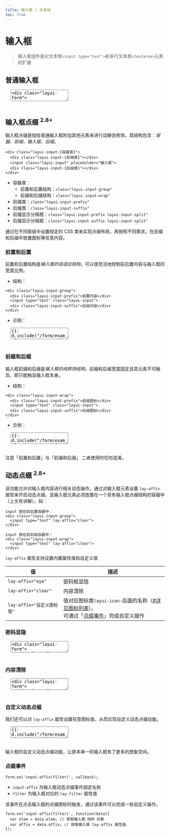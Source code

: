 ```yaml
---
title: 输入框 / 文本域
toc: true
---
```

 
# 输入框

> 输入框组件是对文本框`<input type="text">`和多行文本框`<textarea>`元素的扩展


<h2 id="text" lay-toc="">普通输入框</h2>

<pre class="layui-code" lay-options="{preview: true, layout: ['preview', 'code'], tools: ['full'], done: function(obj){
  obj.render();
}}">
  <textarea>
<div class="layui-form">
  <input type="text" name="" placeholder="文本框" class="layui-input">
  <hr class="ws-space-16">
  &lt;textarea name="" placeholder="多行文本框" class="layui-textarea"&gt;&lt;/textarea&gt;
</div>
  </textarea>
</pre>


<h2 id="wrap" lay-toc="{hot: true}">输入框点缀 <sup>2.8+</sup></h2>

输入框点缀是指给普通输入框附加其他元素来进行动静态修饰，其结构包含：*容器、前缀、输入框、后缀*。

```
<div class="layui-input-{容器类}">
  <div class="layui-input-{前缀类}"></div>
  <input class="layui-input" placeholder="输入框">
  <div class="layui-input-{后缀类}"></div>
</div>
```

- 容器类：
  - 前置和后置结构：`class="layui-input-group"`
  - 前缀和后缀结构：`class="layui-input-wrap"`
- 前缀类：`class="layui-input-prefix"`
- 后缀类：`class="layui-input-suffix"`
- 前缀显示分隔框：`class="layui-input-prefix layui-input-split"`
- 后缀显示分隔框：`class="layui-input-suffix layui-input-split"`

通过在不同层级中设置规定的 CSS 类来实现点缀布局，再按照不同需求，在前缀和后缀中放置图标等任意内容。


<h3 id="group" lay-toc="{level: 2}" class="ws-bold">前置和后置</h3>

前置和后置结构是*输入框的自适应结构*，可以很灵活地控制前后置内容与输入框的宽度比例。

- 结构：

```
<div class="layui-input-group">
  <div class="layui-input-prefix">前置内容</div>
  <input type="text" class="layui-input">
  <div class="layui-input-suffix">后缀内容</div>
</div>
```

- 示例：

<pre class="layui-code" lay-options="{preview: true, codeStyle: 'height: 508px;', layout: ['preview', 'code'], tools: ['full'], done: function(obj){
  obj.render();
}}">
  <textarea>
{{- d.include("/form/examples/input.group.md") }} 
  </textarea>
</pre>


<h3 id="pre-suf" lay-toc="{level: 2}" class="ws-bold">前缀和后缀</h3>

输入框前缀和后缀是*输入框的纯修饰结构*，前缀和后缀宽度固定且其元素不可触及，即只能触及输入框本身。 

- 结构：

```
<div class="layui-input-wrap">
  <div class="layui-input-prefix">前缀图标</div>
  <input type="text" class="layui-input">
  <div class="layui-input-suffix">后缀图标</div>
</div>
```

- 示例：

<pre class="layui-code" lay-options="{preview: true, codeStyle: 'height: 508px;',layout: ['preview', 'code'], tools: ['full'], done: function(obj){
  obj.render();
}}">
  <textarea>
{{- d.include("/form/examples/input.pre.suf.md") }} 
  </textarea>
</pre>

注意「前置和后置」与「前缀和后缀」 二者使用时切勿混淆。


<h2 id="affix" lay-toc="{hot: true}">动态点缀 <sup>2.8+</sup></h2>

该功能允许对输入框内容进行相关动态操作。通过对输入框元素设置 `lay-affix` 属性来开启动态点缀，且输入框元素必须放置在一个具有输入框点缀结构的容器中（上文有讲解）。如：

```
input 放在前后置容器中：
<div class="layui-input-group">
  <input type="text" lay-affix="clear">
</div>
 
input 放在前后缀容器中：
<div class="layui-input-wrap">
  <input type="text" lay-affix="clear">
</div>
```

`lay-affix` 属性支持设置内置属性值和自定义值

| 值 | 描述 |
| --- | --- |
| `lay-affix="eye"` | 密码框显隐 |
| `lay-affix="clear"` | 内容清除 |
| `lay-affix="自定义图标值"` | 值对应图标类`layui-icon-`后面的名称（[#详见图标列表](../icon/#list)）。<br>可通过「[点缀事件](#affix-event)」完成自定义操作 |


<h3 id="affix-eye" lay-toc="{level: 2}" class="ws-bold">密码显隐</h3>

<pre class="layui-code" lay-options="{preview: true, layout: ['preview', 'code'], done: function(obj){
  obj.render();
}}">
  <textarea>
<div class="layui-form">
  <div class="layui-input-wrap">
    <input type="password" lay-affix="eye" placeholder="请输入" class="layui-input">
  </div>
</div> 

<!-- import layui -->
  </textarea>
</pre>

<h3 id="affix-clear" lay-toc="{level: 2}" class="ws-bold">内容清除</h3>

<pre class="layui-code" lay-options="{preview: true, layout: ['preview', 'code'], done: function(obj){
  obj.render();
}}">
  <textarea>
<div class="layui-form">
  <div class="layui-input-wrap">
    <input type="text" lay-affix="clear" placeholder="请输入" class="layui-input">
  </div>
  <hr class="ws-space-16">
  <div class="layui-input-wrap">
    <input type="text" value="默认有值状态" lay-affix="clear" class="layui-input">
  </div>
  <hr class="ws-space-16">
  <div class="layui-input-wrap">
    <input type="text" value="禁用状态时" lay-affix="clear" disabled class="layui-input">
  </div>
  <hr class="ws-space-16">
  <div class="layui-input-wrap">
    <input type="text" value="只读状态时" lay-affix="clear" readonly class="layui-input">
  </div>
</div>

<!-- import layui -->
  </textarea>
</pre>

<h3 id="affix-custom" lay-toc="{level: 2}" class="ws-bold">自定义动态点缀</h3>

我们还可以对 `lay-affix` 属性设置任意图标值，从而实现自定义动态点缀功能。

<pre class="layui-code" lay-options="{preview: true, layout: ['preview', 'code'], done: function(obj){
  obj.render();
}}">
  <textarea>
{{- d.include("/form/examples/input.affix.custom.md") }} 
  </textarea>
</pre>

输入框的自定义动态点缀功能，让原本单一的输入框有了更多的想象空间。


<h3 id="on" lay-toc="{level: 2}" class="ws-bold">点缀事件</h3>

`form.on('input-affix(filter)', callback);`

- `input-affix` 为输入框动态点缀事件固定名称
- `filter` 为输入框对应的 `lay-filter` 属性值

该事件在点击输入框的点缀图标时触发，通过该事件可以完成一些自定义操作。

```
form.on('input-affix(filter)', function(data){
  var elem = data.elem; // 获取输入框 DOM 对象
  var affix = data.affix; // 获取输入框 lay-affix 属性值
});
```




